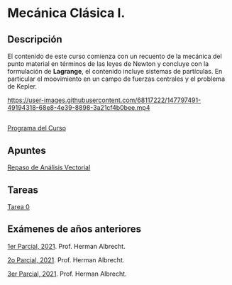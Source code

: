 # Mecánica Clásica I.

## Descripción

El contenido de este curso comienza con un recuento de la mecánica del punto material en términos de las leyes de Newton y concluye con la formulación de **Lagrange**, el contenido incluye sistemas de partículas. En particular el moovimiento en un campo de fuerzas centrales y el problema de Kepler.



https://user-images.githubusercontent.com/68117222/147797491-49194318-68e8-4e39-8898-3a21cf4b0bee.mp4


## 

[Programa del Curso](Notas/FS-4211_MECANICA_CLASICA_I.pdf)

## Apuntes

[Repaso de Análisis Vectorial](Notas/mates_pa_mecanica.pdf)


## Tareas

[Tarea 0](Tareas/Tarea_0__Repaso_de_Analisis_Vectorial_I.pdf)


## Exámenes de años anteriores

[1er Parcial, 2021](Examenes_Viejos/FS4211_Abr_Jul2021_Parcial1.pdf). Prof. Herman Albrecht.

[2o Parcial, 2021](Examenes_Viejos/FS4211_Abr_Jul2021_Parcial2.pdf). Prof. Herman Albrecht.

[3er Parcial, 2021](Examenes_Viejos/FS4211_Abr_Jul2021_Parcial3.pdf). Prof. Herman Albrecht.

